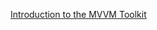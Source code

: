 [Introduction to the MVVM Toolkit](https://learn.microsoft.com/en-us/windows/communitytoolkit/mvvm/introduction)

